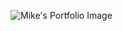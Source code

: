 ![Mike's Portfolio Image](https://photos-3.dropbox.com/t/0/AAAH4FBYVdpDGUFKetm7Q2WhCK-KNW1qPbNgrbLZUNWAAw/12/8703035/png/1024x768/3/1389823200/0/2/portfolio_screenshot.png/C5A1dyqGENCOueSLaBuz_GEO9D1r3yQnYL23aBKkthY)
